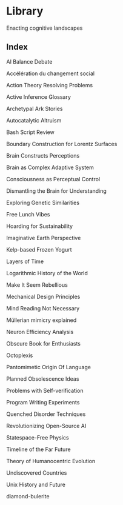 # Library 

Enacting cognitive landscapes

## Index

AI Balance Debate  

Accélération du changement social  

Action Theory Resolving Problems  

Active Inference Glossary  

Archetypal Ark Stories  

Autocatalytic Altruism

Bash Script Review

Boundary Construction for Lorentz Surfaces  

Brain Constructs Perceptions  

Brain as Complex Adaptive System  

Consciousness as Perceptual Control  

Dismantling the Brain for Understanding  

Exploring Genetic Similarities  

Free Lunch Vibes  

Hoarding for Sustainability  

Imaginative Earth Perspective  

Kelp-based Frozen Yogurt  

Layers of Time  

Logarithmic History of the World  

Make It Seem Rebellious  

Mechanical Design Principles  

Mind Reading Not Necessary  

Müllerian mimicry explained  

Neuron Efficiency Analysis  

Obscure Book for Enthusiasts  

Octoplexis  

Pantomimetic Origin Of Language  

Planned Obsolescence Ideas  

Problems with Self-verification  

Program Writing Experiments  

Quenched Disorder Techniques  

Revolutionizing Open-Source AI  

Statespace-Free Physics  

Timeline of the Far Future  

Theory of Humanocentric Evolution

Undiscovered Countries  

Unix History and Future

diamond-bulerite
